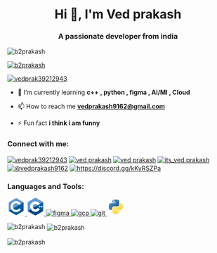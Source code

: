 <h1 align="center">Hi 👋, I'm Ved prakash</h1>
<h3 align="center">A passionate developer from india</h3>

<p align="left"> <img src="https://komarev.com/ghpvc/?username=b2prakash&label=Profile%20views&color=0e75b6&style=flat" alt="b2prakash" /> </p>

<p align="left"> <a href="https://github.com/ryo-ma/github-profile-trophy"><img src="https://github-profile-trophy.vercel.app/?username=b2prakash" alt="b2prakash" /></a> </p>

<p align="left"> <a href="https://twitter.com/vedprak39212943" target="blank"><img src="https://img.shields.io/twitter/follow/vedprak39212943?logo=twitter&style=for-the-badge" alt="vedprak39212943" /></a> </p>

- 🌱 I’m currently learning **c++ , python , figma , Ai/Ml , Cloud**

- 📫 How to reach me **vedprakash9162@gmail.com**

- ⚡ Fun fact **i think i am funny**

<h3 align="left">Connect with me:</h3>
<p align="left">
<a href="https://twitter.com/vedprak39212943" target="blank"><img align="center" src="https://raw.githubusercontent.com/rahuldkjain/github-profile-readme-generator/master/src/images/icons/Social/twitter.svg" alt="vedprak39212943" height="30" width="40" /></a>
<a href="https://linkedin.com/in/ved prakash" target="blank"><img align="center" src="https://raw.githubusercontent.com/rahuldkjain/github-profile-readme-generator/master/src/images/icons/Social/linked-in-alt.svg" alt="ved prakash" height="30" width="40" /></a>
<a href="https://fb.com/ved prakash" target="blank"><img align="center" src="https://raw.githubusercontent.com/rahuldkjain/github-profile-readme-generator/master/src/images/icons/Social/facebook.svg" alt="ved prakash" height="30" width="40" /></a>
<a href="https://instagram.com/its_ved.prakash" target="blank"><img align="center" src="https://raw.githubusercontent.com/rahuldkjain/github-profile-readme-generator/master/src/images/icons/Social/instagram.svg" alt="its_ved.prakash" height="30" width="40" /></a>
<a href="https://medium.com/@vedprakash9162" target="blank"><img align="center" src="https://raw.githubusercontent.com/rahuldkjain/github-profile-readme-generator/master/src/images/icons/Social/medium.svg" alt="@vedprakash9162" height="30" width="40" /></a>
<a href="https://discord.gg/https://discord.gg/kKyRSZPa" target="blank"><img align="center" src="https://raw.githubusercontent.com/rahuldkjain/github-profile-readme-generator/master/src/images/icons/Social/discord.svg" alt="https://discord.gg/kKyRSZPa" height="30" width="40" /></a>
</p>

<h3 align="left">Languages and Tools:</h3>
<p align="left"> <a href="https://www.cprogramming.com/" target="_blank" rel="noreferrer"> <img src="https://raw.githubusercontent.com/devicons/devicon/master/icons/c/c-original.svg" alt="c" width="40" height="40"/> </a> <a href="https://www.w3schools.com/cpp/" target="_blank" rel="noreferrer"> <img src="https://raw.githubusercontent.com/devicons/devicon/master/icons/cplusplus/cplusplus-original.svg" alt="cplusplus" width="40" height="40"/> </a> <a href="https://www.figma.com/" target="_blank" rel="noreferrer"> <img src="https://www.vectorlogo.zone/logos/figma/figma-icon.svg" alt="figma" width="40" height="40"/> </a> <a href="https://cloud.google.com" target="_blank" rel="noreferrer"> <img src="https://www.vectorlogo.zone/logos/google_cloud/google_cloud-icon.svg" alt="gcp" width="40" height="40"/> </a> <a href="https://git-scm.com/" target="_blank" rel="noreferrer"> <img src="https://www.vectorlogo.zone/logos/git-scm/git-scm-icon.svg" alt="git" width="40" height="40"/> </a> <a href="https://www.python.org" target="_blank" rel="noreferrer"> <img src="https://raw.githubusercontent.com/devicons/devicon/master/icons/python/python-original.svg" alt="python" width="40" height="40"/> </a> </p>

<p><img align="left" src="https://github-readme-stats.vercel.app/api/top-langs?username=b2prakash&show_icons=true&locale=en&layout=compact" alt="b2prakash" /></p>

<p>&nbsp;<img align="center" src="https://github-readme-stats.vercel.app/api?username=b2prakash&show_icons=true&locale=en" alt="b2prakash" /></p>

<p><img align="center" src="https://github-readme-streak-stats.herokuapp.com/?user=b2prakash&" alt="b2prakash" /></p>
